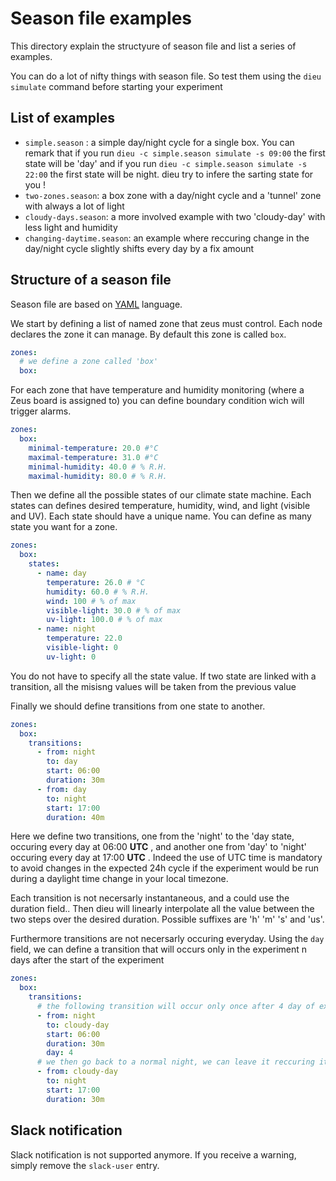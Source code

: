 # Season file examples
This directory explain the structyure of season file and list a series of examples.

You can do a lot of nifty things with season file. So test them using the `dieu simulate` command before starting your experiment

## List of examples

* `simple.season` : a simple day/night cycle for a single box. You can remark that if you run `dieu -c simple.season simulate -s 09:00` the first state will be 'day' and if you run `dieu -c simple.season simulate -s 22:00` the first state will be night. dieu try to infere the sarting state for you !
* `two-zones.season`: a box zone with a day/night cycle and a 'tunnel' zone with always a lot of light
* `cloudy-days.season`: a more involved example with two 'cloudy-day' with less light and humidity
* `changing-daytime.season`: an example where reccuring change in the day/night cycle slightly shifts every day by a fix amount

## Structure of a season file

Season file are based on [YAML](https://learn.getgrav.org/advanced/yaml) language.

We start by defining a list of named zone that zeus must control. Each
node declares the zone it can manage. By default this zone is called
`box`.

```yaml
zones:
  # we define a zone called 'box'
  box:
```


For each zone that have temperature and humidity monitoring (where a
Zeus board is assigned to) you can define boundary condition wich will
trigger alarms.

```yaml
zones:
  box:
    minimal-temperature: 20.0 #°C
    maximal-temperature: 31.0 #°C
    minimal-humidity: 40.0 # % R.H.
    maximal-humidity: 80.0 # % R.H.
```

Then we define all the possible states of our climate state
machine. Each states can defines desired temperature, humidity, wind,
and light (visible and UV). Each state should have a unique name. You
can define as many state you want for a zone.

```yaml
zones:
  box:
    states:
      - name: day
        temperature: 26.0 # °C
        humidity: 60.0 # % R.H.
        wind: 100 # % of max
        visible-light: 30.0 # % of max
        uv-light: 100.0 # % of max
      - name: night
        temperature: 22.0
        visible-light: 0
        uv-light: 0
```

You do not have to specify all the state value. If two state are
linked with a transition, all the misisng values will be taken from
the previous value

Finally we should define transitions from one state to another.

```yaml
zones:
  box:
    transitions:
      - from: night
        to: day
        start: 06:00
        duration: 30m
      - from: day
        to: night
        start: 17:00
        duration: 40m
```

Here we define two transitions, one from the 'night' to the 'day
state, occuring every day at 06:00 __UTC__ , and another one from
'day' to 'night' occuring every day at 17:00 __UTC__ . Indeed the use
of UTC time is mandatory to avoid changes in the expected 24h cycle if
the experiment would be run during a daylight time change in your
local timezone.

Each transition is not necersarly instantaneous, and a could use the
duration field.. Then dieu will linearly interpolate all the value
between the two steps over the desired duration. Possible suffixes are
'h' 'm' 's' and 'us'.

Furthermore transitions are not necersarly occuring everyday. Using
the `day` field, we can define a transition that will occurs only in
the experiment n days after the start of the experiment

```yaml
zones:
  box:
    transitions:
      # the following transition will occur only once after 4 day of experiment
      - from: night
        to: cloudy-day
        start: 06:00
        duration: 30m
        day: 4
      # we then go back to a normal night, we can leave it reccuring it will still occurs only once
      - from: cloudy-day
        to: night
        start: 17:00
        duration: 30m
```

## Slack notification

Slack notification is not supported anymore. If you receive a warning,
simply remove the `slack-user` entry.

